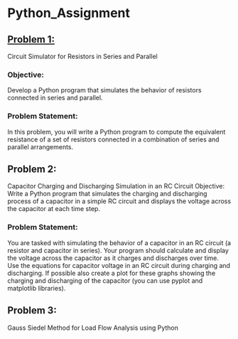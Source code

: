 # Python_Assignment
## [Problem 1:](Number_1.py) 
Circuit Simulator for Resistors in Series and Parallel
### Objective:
Develop a Python program that simulates the behavior of resistors connected in series
and parallel.
### Problem Statement:
In this problem, you will write a Python program to compute the equivalent
resistance of a set of resistors connected in a combination of series and parallel arrangements.

## Problem 2: 
Capacitor Charging and Discharging Simulation in an RC Circuit
Objective: Write a Python program that simulates the charging and discharging process of a
capacitor in a simple RC circuit and displays the voltage across the capacitor at each time step.
### Problem Statement: 
You are tasked with simulating the behavior of a capacitor in an RC circuit (a
resistor and capacitor in series). Your program should calculate and display the voltage across the
capacitor as it charges and discharges over time.
Use the equations for capacitor voltage in an RC circuit during charging and discharging. If possible
also create a plot for these graphs showing the charging and discharging of the capacitor (you can
use pyplot and matplotlib libraries).

## Problem 3: 
Gauss Siedel Method for Load Flow Analysis using Python
